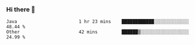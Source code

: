 ### Hi there 👋

<!--START_SECTION:waka-->

```text
Java                       1 hr 23 mins    ████████████░░░░░░░░░░░░░   48.44 %
Other                      42 mins         ██████▒░░░░░░░░░░░░░░░░░░   24.99 %
```

<!--END_SECTION:waka-->

<!--
**jerry-shao/jerry-shao** is a ✨ _special_ ✨ repository because its `README.md` (this file) appears on your GitHub profile.

Here are some ideas to get you started:

- 🔭 I’m currently working on ...
- 🌱 I’m currently learning ...
- 👯 I’m looking to collaborate on ...
- 🤔 I’m looking for help with ...
- 💬 Ask me about ...
- 📫 How to reach me: ...
- 😄 Pronouns: ...
- ⚡ Fun fact: ...
-->
